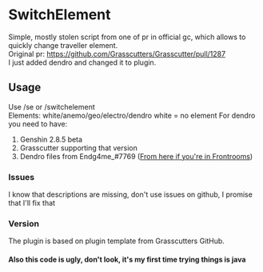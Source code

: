 # SwitchElement
Simple, mostly stolen script from one of pr in official gc, which allows to quickly change traveller element.<br>
Original pr: https://github.com/Grasscutters/Grasscutter/pull/1287 <br>
I just added dendro and changed it to plugin.

## Usage
Use /se <element> or /switchelement <element> <br>
Elements: white/anemo/geo/electro/dendro
white = no element
For dendro you need to have:
1. Genshin 2.8.5 beta
2. Grasscutter supporting that version
3. Dendro files from Endg4me_#7769 (<a href='https://discord.com/channels/997259363158859786/997566696137175144/998975316779356231'>From here if you're in Frontrooms</a>)


### Issues

I know that descriptions are missing, don't use issues on github, I promise that I'll fix that

### Version
The plugin is based on plugin template from Grasscutters GitHub.

#### Also this code is ugly, don't look, it's my first time trying things is java
